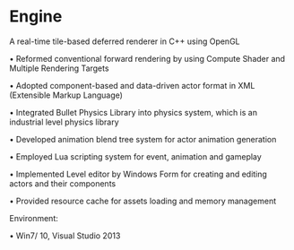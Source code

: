 # Engine
A real-time tile-based deferred renderer in C++ using OpenGL

•	Reformed conventional forward rendering by using Compute Shader and Multiple Rendering Targets

•	Adopted component-based and data-driven actor format in XML (Extensible Markup Language)

•	Integrated Bullet Physics Library into physics system, which is an industrial level physics library

•	Developed animation blend tree system for actor animation generation

•	Employed Lua scripting system for event, animation and gameplay

•	Implemented Level editor by Windows Form for creating and editing actors and their components

•	Provided resource cache for assets loading and memory management



Environment:

•	Win7/ 10, Visual Studio 2013
 
